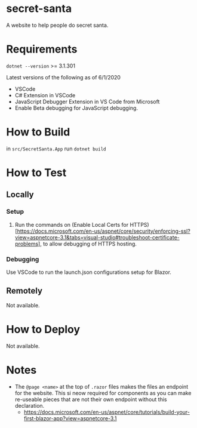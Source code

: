 # secret-santa
A website to help people do secret santa.

# Requirements
`dotnet --version` >= 3.1.301

Latest versions of the following as of 6/1/2020
* VSCode
* C# Extension in VSCode
* JavaScript Debugger Extension in VS Code from Microsoft 
* Enable Beta debugging for JavaScript debugging.

# How to Build
in `src/SecretSanta.App` run `dotnet build`

# How to Test
## Locally
### Setup
1. Run the commands on (Enable Local Certs for HTTPS)[https://docs.microsoft.com/en-us/aspnet/core/security/enforcing-ssl?view=aspnetcore-3.1&tabs=visual-studio#troubleshoot-certificate-problems], to allow debugging of HTTPS hosting.

### Debugging
Use VSCode to run the launch.json configurations setup for Blazor.

## Remotely
Not available.

# How to Deploy
Not available.

# Notes
* The `@page <name>` at the top of `.razor` files makes the files an endpoint for the website. This si neow required for components as you can make re-useable pieces that are not their own endpoint without this declaration.
  * https://docs.microsoft.com/en-us/aspnet/core/tutorials/build-your-first-blazor-app?view=aspnetcore-3.1

